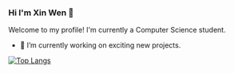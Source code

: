 ### Hi I'm Xin Wen 👋
Welcome to my profile! I'm currently a Computer Science student.

- 🔭 I’m currently working on exciting new projects.




[![Top Langs](https://github-readme-stats.vercel.app/api/top-langs/?username=xinwen-zhangliu&theme=onedark)](https://github.com/anuraghazra/github-readme-stats)
<!--
**xinwen-zhangliu/xinwen-zhangliu** is a ✨ _special_ ✨ repository because its `README.md` (this file) appears on your GitHub profile.

Here are some ideas to get you started:

- 🔭 I’m currently working on ...
- 🌱 I’m currently learning ...
- 👯 I’m looking to collaborate on ...
- 🤔 I’m looking for help with ...
- 💬 Ask me about ...
- 📫 How to reach me: ...
- 😄 Pronouns: ...
- ⚡ Fun fact: ...
-->
